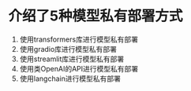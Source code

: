 # 介绍了5种模型私有部署方式
1. 使用transformers库进行模型私有部署
2. 使用gradio库进行模型私有部署
3. 使用streamlit库进行模型私有部署
4. 使用类OpenAI的API进行模型私有部署
5. 使用langchain进行模型私有部署